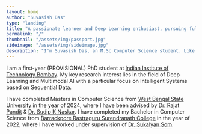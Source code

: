 ```yaml
---
layout: home
author: "Suvasish Das"
type: "landing"
title: "A passionate learner and Deep Learning enthusiast, pursuing fulltime PhD at Indian Institute of Technology Bombay"
permalink: "/"
thumbnail: "/assets/img/passport.jpg"
sideimage: "/assets/img/sideimage.jpg"
description: "I'm Suvasish Das, an M.Sc Computer Science student. Like to design & build products that positively impact the lives of users."
---
```


I am a first-year (PROVISIONAL) PhD student at [Indian Institute of Technology Bombay](https://www.iitb.ac.in/). My key research interest lies in the field of Deep Learning and Multimodal AI with a particular focus on Intelligent Systems based on Sequential Data.

I have completed Masters in Computer Science from [West Bengal State University](https://wbsu.ac.in/web/) in the year of 2024, where I have been advised by [Dr. Rajat Pandit](https://wbsu.ac.in/web/faculty/dr-rajat-pandit/) & [Dr. Sudip K Naskar](https://sites.google.com/site/sudipnaskar/). I have completed my Bachelor in Computer Science from [Barrackpore Rastraguru Surendranath College](https://www.brsnc.in/) in the year of 2022, where I have worked under supervision of [Dr. Sukalyan Som](https://scholar.google.co.in/citations?user=vhkRGncAAAAJ&hl=en).
